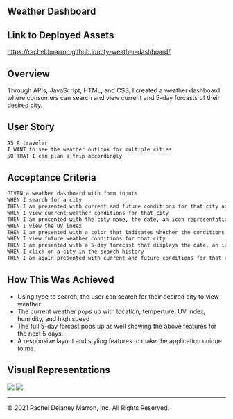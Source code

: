 ## Weather Dashboard

## Link to Deployed Assets
https://racheldmarron.github.io/city-weather-dashboard/

## Overview 
Through APIs, JavaScript, HTML, and CSS, I created a weather dashboard where consumers can search and view current and 5-day forcasts of their desired city. 

## User Story
```md
AS A traveler
I WANT to see the weather outlook for multiple cities
SO THAT I can plan a trip accordingly
```

## Acceptance Criteria
```md
GIVEN a weather dashboard with form inputs
WHEN I search for a city
THEN I am presented with current and future conditions for that city and that city is added to the search history
WHEN I view current weather conditions for that city
THEN I am presented with the city name, the date, an icon representation of weather conditions, the temperature, the humidity, the wind speed, and the UV index
WHEN I view the UV index
THEN I am presented with a color that indicates whether the conditions are favorable, moderate, or severe
WHEN I view future weather conditions for that city
THEN I am presented with a 5-day forecast that displays the date, an icon representation of weather conditions, the temperature, the wind speed, and the humidity
WHEN I click on a city in the search history
THEN I am again presented with current and future conditions for that city
```

## How This Was Achieved
<ul>
<li>Using type to search, the user can search for their desired city to view weather.</li>
<li>The current weather pops up with location, temperture, UV index, humidity, and high speed</li>
<li>The full 5-day forcast pops up as well showing the above features for the next 5 days.</li>
<li>A responsive layout and styling features to make the application unique to me.</li>
</ul>

## Visual Representations

![](./assets/images/weather-dash-ref-1.png)
![](./assets/images/weather-dash-ref-2.png)


- - -
© 2021 Rachel Delaney Marron, Inc. All Rights Reserved.